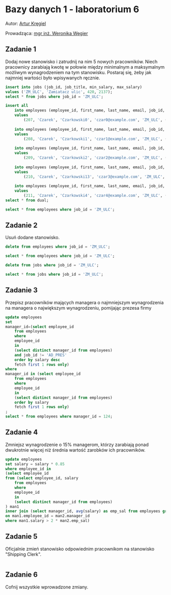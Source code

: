 # Bazy danych 1 - laboratorium 6

Autor: [Artur Kręgiel](https://github.com/arkregiel)

Prowadząca: [mgr inż. Weronika Węgier](https://www.kssk.pwr.edu.pl/users/wegier)

## Zadanie 1

Dodaj nowe stanowisko i zatrudnij na nim 5 nowych pracowników. Niech
pracownicy zarabiają kwotę w połowie między minimalnym a maksymalnym możliwym wynagrodzeniem na tym stanowisku. Postaraj się, żeby
jak najmniej wartości było wpisywanych ręcznie.

```sql
insert into jobs (job_id, job_title, min_salary, max_salary)
values ('ZM_ULC', 'Zamiatacz ulic', 420, 2137);
select * from jobs where job_id = 'ZM_ULC';

insert all
    into employees (employee_id, first_name, last_name, email, job_id, salary, hire_date)
    values
        (207, 'Czarek', 'Czarkowski0', 'czar0@example.com', 'ZM_ULC', (select floor((min_salary + max_salary) / 2) from jobs where job_id = 'ZM_ULC'), current_date)
        
    into employees (employee_id, first_name, last_name, email, job_id, salary, hire_date)
    values
        (208, 'Czarek', 'Czarkowski1', 'czar1@example.com', 'ZM_ULC', (select floor((min_salary + max_salary) / 2) from jobs where job_id = 'ZM_ULC'), current_date)
        
    into employees (employee_id, first_name, last_name, email, job_id, salary, hire_date)
    values
        (209, 'Czarek', 'Czarkowski2', 'czar2@example.com', 'ZM_ULC', (select floor((min_salary + max_salary) / 2) from jobs where job_id = 'ZM_ULC'), current_date)
        
    into employees (employee_id, first_name, last_name, email, job_id, salary, hire_date)
    values
        (210, 'Czarek', 'Czarkowski13', 'czar3@example.com', 'ZM_ULC', (select floor((min_salary + max_salary) / 2) from jobs where job_id = 'ZM_ULC'), current_date)
        
    into employees (employee_id, first_name, last_name, email, job_id, salary, hire_date)
    values
        (211, 'Czarek', 'Czarkowski4', 'czar4@example.com', 'ZM_ULC', (select floor((min_salary + max_salary) / 2) from jobs where job_id = 'ZM_ULC'), current_date)
select * from dual;

select * from employees where job_id = 'ZM_ULC'; 
```

## Zadanie 2

Usuń dodane stanowisko.

```sql
delete from employees where job_id = 'ZM_ULC';

select * from employees where job_id = 'ZM_ULC';

delete from jobs where job_id = 'ZM_ULC';

select * from jobs where job_id = 'ZM_ULC';
```

## Zadanie 3

Przepisz pracowników mających managera o najmniejszym wynagrodzenia
na managera o największym wynagrodzeniu, pomijając prezesa firmy

```sql
update employees
set
manager_id=(select employee_id
    from employees
    where 
    employee_id
    in 
    (select distinct manager_id from employees)
	and job_id != 'AD_PRES'
    order by salary desc
    fetch first 1 rows only)
where
manager_id in (select employee_id
    from employees
    where 
    employee_id
    in 
    (select distinct manager_id from employees) 
    order by salary
    fetch first 1 rows only)
;
select * from employees where manager_id = 124;
```

## Zadanie 4

Zmniejsz wynagrodzenie o 15% managerom, którzy zarabiają ponad dwukrotnie więcej niż średnia wartość zarobków ich pracowników.

```sql
update employees
set salary = salary * 0.85
where employee_id in
(select employee_id 
from (select employee_id, salary
    from employees
    where 
    employee_id
    in 
    (select distinct manager_id from employees)
) man1
inner join (select manager_id, avg(salary) as emp_sal from employees group by manager_id) man2
on man1.employee_id = man2.manager_id
where man1.salary > 2 * man2.emp_sal)
```

## Zadanie 5

Oficjalnie zmień stanowisko odpowiednim pracownikom na stanowisko "Shipping Clerk".

```sql

```

## Zadanie 6

Cofnij wszystkie wprowadzone zmiany.
